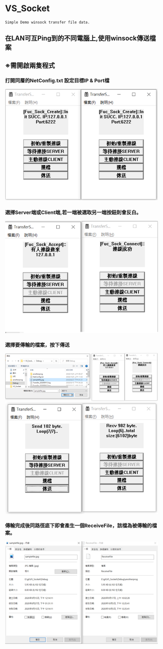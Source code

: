 # VS_Socket
`Simple Demo winsock transfer file data.`

## 在LAN可互Ping到的不同電腦上,使用winsock傳送檔案
## ※需開啟兩隻程式
### 打開同層的NetConfig.txt 設定目標IP & Port檔
![](/VS_Socket/ReadmePic/pic1.png)
### 選擇Server端或Client端,若一端被選取另一端按鈕則會反白。
![](/VS_Socket/ReadmePic/pic2.png)
### 選擇要傳輸的檔案，按下傳送
![](/VS_Socket/ReadmePic/pic3.png)
![](/VS_Socket/ReadmePic/pic4.png)
### 傳輸完成後同路徑底下即會產生一個ReceiveFile，該檔為被傳輸的檔案。
![](/VS_Socket/ReadmePic/pic5.png)

